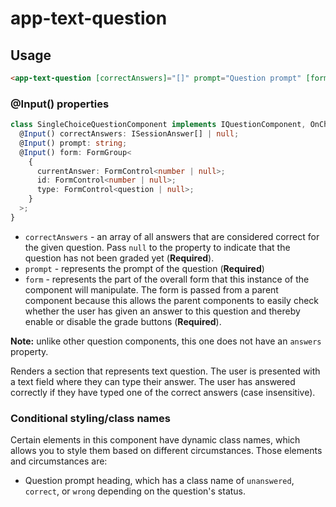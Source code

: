 # app-text-question

## Usage

```html
<app-text-question [correctAnswers]="[]" prompt="Question prompt" [form]="insert form array here"></app-text-question>
```

### @Input() properties
```typescript
class SingleChoiceQuestionComponent implements IQuestionComponent, OnChanges {
  @Input() correctAnswers: ISessionAnswer[] | null;
  @Input() prompt: string;
  @Input() form: FormGroup<
    {
      currentAnswer: FormControl<number | null>;
      id: FormControl<number | null>;
      type: FormControl<question | null>;
    }
  >;
}
```

* ``correctAnswers`` - an array of all answers that are considered correct for the given question. Pass ``null`` to the property to indicate that the question has not been graded yet (**Required**).
* ``prompt`` - represents the prompt of the question (**Required**)
* ``form`` - represents the part of the overall form that this instance of the component will manipulate. The form is passed from a parent component because this allows the parent components to easily check whether the user has given an answer to this question and thereby enable or disable the grade buttons (**Required**).

**Note:** unlike other question components, this one does not have an ``answers`` property.

Renders a section that represents text question. The user is presented with a text field where they can type their answer. The user has answered correctly if they have typed one of the correct answers (case insensitive).

### Conditional styling/class names
Certain elements in this component have dynamic class names, which allows you to style them based on different circumstances. Those elements and circumstances are:

* Question prompt heading, which has a class name of ``unanswered``, ``correct``, or ``wrong`` depending on the question's status.

